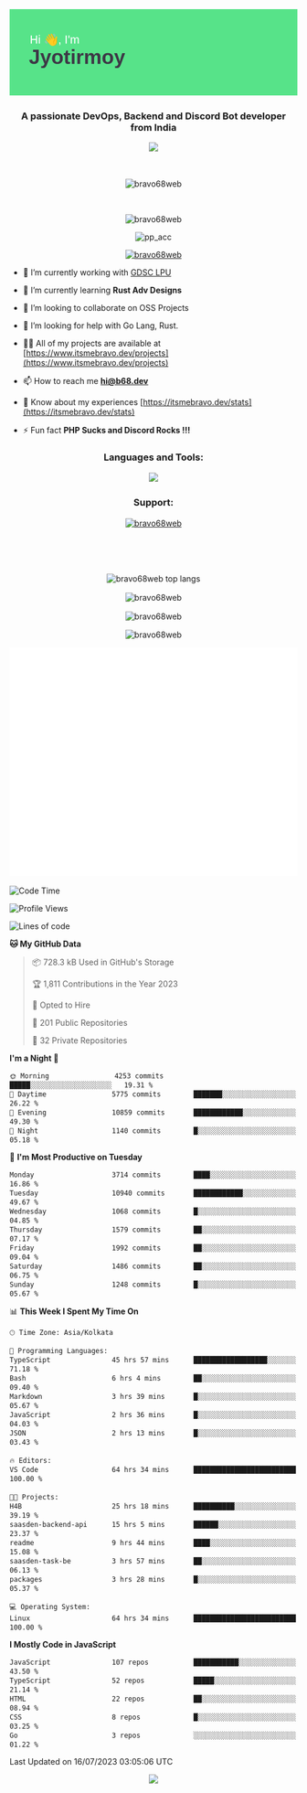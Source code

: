 <p align="center"><img src="header.png"></p>
<h3 align="center">A passionate DevOps, Backend and Discord Bot developer from India</h3>

<p align="center"><a href="https://discord.com/users/457039372009865226"><img src="https://lanyard-profile-readme.vercel.app/api/457039372009865226"></a></p>
                           
<br>
<p align="center"> <img src="https://komarev.com/ghpvc/?username=bravo68web&label=Profile%20views&color=0e75b6&style=flat" alt="bravo68web" /> </p>
<br>


<p align="center"><img src="https://github-profile-trophy.vercel.app/?username=bravo68web&theme=discord&column=3&row=2" alt="bravo68web" /> </p>
<p align="center"><img src="https://osu-embed.b68dev.xyz/pp_acc" alt="pp_acc" /> </p>

<p align="center"> <a href="https://twitter.com/bravo68web" target="blank"><img src="https://img.shields.io/twitter/follow/bravo68web?logo=twitter&style=for-the-badge" alt="bravo68web" /></a> </p>

- 🔭 I’m currently working with [GDSC LPU](https://gdsclpu.live/)

- 🌱 I’m currently learning **Rust Adv Designs**

- 👯 I’m looking to collaborate on OSS Projects

- 🤝 I’m looking for help with Go Lang, Rust.

- 👨‍💻 All of my projects are available at [https://www.itsmebravo.dev/projects](https://www.itsmebravo.dev/projects)

<!-- - 💬 Ask me about **DF Techs** -->

- 📫 How to reach me **hi@b68.dev**

- 📄 Know about my experiences [https://itsmebravo.dev/stats](https://itsmebravo.dev/stats)

- ⚡ Fun fact **PHP Sucks and Discord Rocks !!!**

<h3 align="center">Languages and Tools:</h3>
<p align="center"> 
<img src="https://skillicons.dev/icons?i=aws,bash,c,cs,cpp,cloudflare,css,dart,devto,discord,bots,docker,electron,ember,emotion,express,fastapi,figma,firebase,flask,gcp,git,github,githubactions,go,gitlab,graphql,heroku,html,ai,ipfs,js,jest,linux,md,mastodon,mongodb,neovim,netlify,nextjs,nginx,nodejs,postgres,postman,powershell,py,react,redis,regex,replit,rocket,rust,sqlite,mysql,stackoverflow,styledcomponents,supabase,sentry,solidity,svg,tailwind,tauri,twitter,ts,unity,v,vercel,vim,vite,wasm,webpack,workers&perline=8&theme=dark" />
</p>

<h3 align="center">Support:</h3>
<p align="center"><a href="https://www.buymeacoffee.com/bravo68web"> <img align="center" src="https://cdn.buymeacoffee.com/buttons/v2/default-yellow.png" height="50" width="210" alt="bravo68web" /></a></p><br><br>
<br>

<p align="center"> <img align="center" src="https://github-readme-stats-sync.vercel.app/api/top-langs?username=bravo68web&count_private=true&show_icons=true&theme=radical&border_radius=10&&langs_count=10&layout=compact" alt="bravo68web top langs" /></p>

<p align="center"> <img align="center" src="https://github-readme-stats-sync.vercel.app/api?username=bravo68web&count_private=true&show_icons=true&theme=radical&border_radius=10" alt="bravo68web" /></p>

<p align="center"> <img align="center" src="https://github-readme-streak-stats.herokuapp.com?user=bravo68web&theme=dracula&hide_border=true" alt="bravo68web" /></p>

<p align="center"> <img align="center" src="https://github-readme-stats-sync.vercel.app/api/wakatime?username=bravo68web&count_private=true&show_icons=true&theme=aura_dark&border_radius=10&&langs_count=10&layout=compact&range=last_7_days" alt="bravo68web" /></p>

<p align="center"><img src="https://raw.githubusercontent.com/BRAVO68WEB/BRAVO68WEB/master/github-metrics.svg"></p>

<!--START_SECTION:waka-->
![Code Time](http://img.shields.io/badge/Code%20Time-5%2C133%20hrs-blue)

![Profile Views](http://img.shields.io/badge/Profile%20Views-88-blue)

![Lines of code](https://img.shields.io/badge/From%20Hello%20World%20I%27ve%20Written-62.8%20million%20lines%20of%20code-blue)

**🐱 My GitHub Data** 

> 📦 728.3 kB Used in GitHub's Storage 
 > 
> 🏆 1,811 Contributions in the Year 2023
 > 
> 💼 Opted to Hire
 > 
> 📜 201 Public Repositories 
 > 
> 🔑 32 Private Repositories 
 > 
**I'm a Night 🦉** 

```text
🌞 Morning                4253 commits        █████░░░░░░░░░░░░░░░░░░░░   19.31 % 
🌆 Daytime                5775 commits        ███████░░░░░░░░░░░░░░░░░░   26.22 % 
🌃 Evening                10859 commits       ████████████░░░░░░░░░░░░░   49.30 % 
🌙 Night                  1140 commits        █░░░░░░░░░░░░░░░░░░░░░░░░   05.18 % 
```
📅 **I'm Most Productive on Tuesday** 

```text
Monday                   3714 commits        ████░░░░░░░░░░░░░░░░░░░░░   16.86 % 
Tuesday                  10940 commits       ████████████░░░░░░░░░░░░░   49.67 % 
Wednesday                1068 commits        █░░░░░░░░░░░░░░░░░░░░░░░░   04.85 % 
Thursday                 1579 commits        ██░░░░░░░░░░░░░░░░░░░░░░░   07.17 % 
Friday                   1992 commits        ██░░░░░░░░░░░░░░░░░░░░░░░   09.04 % 
Saturday                 1486 commits        ██░░░░░░░░░░░░░░░░░░░░░░░   06.75 % 
Sunday                   1248 commits        █░░░░░░░░░░░░░░░░░░░░░░░░   05.67 % 
```


📊 **This Week I Spent My Time On** 

```text
🕑︎ Time Zone: Asia/Kolkata

💬 Programming Languages: 
TypeScript               45 hrs 57 mins      ██████████████████░░░░░░░   71.18 % 
Bash                     6 hrs 4 mins        ██░░░░░░░░░░░░░░░░░░░░░░░   09.40 % 
Markdown                 3 hrs 39 mins       █░░░░░░░░░░░░░░░░░░░░░░░░   05.67 % 
JavaScript               2 hrs 36 mins       █░░░░░░░░░░░░░░░░░░░░░░░░   04.03 % 
JSON                     2 hrs 13 mins       █░░░░░░░░░░░░░░░░░░░░░░░░   03.43 % 

🔥 Editors: 
VS Code                  64 hrs 34 mins      █████████████████████████   100.00 % 

🐱‍💻 Projects: 
H4B                      25 hrs 18 mins      ██████████░░░░░░░░░░░░░░░   39.19 % 
saasden-backend-api      15 hrs 5 mins       ██████░░░░░░░░░░░░░░░░░░░   23.37 % 
readme                   9 hrs 44 mins       ████░░░░░░░░░░░░░░░░░░░░░   15.08 % 
saasden-task-be          3 hrs 57 mins       ██░░░░░░░░░░░░░░░░░░░░░░░   06.13 % 
packages                 3 hrs 28 mins       █░░░░░░░░░░░░░░░░░░░░░░░░   05.37 % 

💻 Operating System: 
Linux                    64 hrs 34 mins      █████████████████████████   100.00 % 
```

**I Mostly Code in JavaScript** 

```text
JavaScript               107 repos           ███████████░░░░░░░░░░░░░░   43.50 % 
TypeScript               52 repos            █████░░░░░░░░░░░░░░░░░░░░   21.14 % 
HTML                     22 repos            ██░░░░░░░░░░░░░░░░░░░░░░░   08.94 % 
CSS                      8 repos             █░░░░░░░░░░░░░░░░░░░░░░░░   03.25 % 
Go                       3 repos             ░░░░░░░░░░░░░░░░░░░░░░░░░   01.22 % 
```




 Last Updated on 16/07/2023 03:05:06 UTC
<!--END_SECTION:waka-->

<p align="center"><img src="https://bravo68web.me/images/header_.png"></p>

